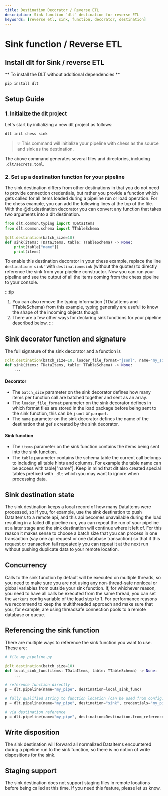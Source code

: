 ```yaml
---
title: Destination Decorator / Reverse ETL
description: Sink function `dlt` destination for reverse ETL
keywords: [reverse etl, sink, function, decorator, destination]
---
```


# Sink function / Reverse ETL

## Install dlt for Sink / reverse ETL
** To install the DLT without additional dependencies **
```
pip install dlt
```

## Setup Guide
### 1. Initialize the dlt project

Let's start by initializing a new dlt project as follows:

```bash
dlt init chess sink
```
> 💡 This command will initialize your pipeline with chess as the source and sink as the destination.

The above command generates several files and directories, including `.dlt/secrets.toml`.

### 2. Set up a destination function for your pipeline
The sink destination differs from other destinations in that you do not need to provide connection credentials, but rather you provide a function which 
gets called for all items loaded during a pipeline run or load operation. For the chess example, you can add the following lines at the top of the file.
With the @dlt.destination decorator you can convert any function that takes two arguments into a dlt destination. 

```python
from dlt.common.typing import TDataItems
from dlt.common.schema import TTableSchema

@dlt.destination(batch_size=10)
def sink(items: TDataItems, table: TTableSchema) -> None:
    print(table["name"])
    print(items)
```

To enable this destination decorator in your chess example, replace the line `destination='sink'` with `destination=sink` (without the quotes) to directly reference
the sink from your pipeline constructor. Now you can run your pipeline and see the output of all the items coming from the chess pipeline to your console.

:::tip
1. You can also remove the typing information (TDataItems and TTableSchema) from this example, typing generally are useful to know the shape of the incoming objects though.
2. There are a few other ways for declaring sink functions for your pipeline described below.
:::

## Sink decorator function and signature

The full signature of the sink decorator and a function is

```python
@dlt.destination(batch_size=10, loader_file_format="jsonl", name="my_sink")
def sink(items: TDataItems, table: TTableSchema) -> None:
    ...
```

#### Decorator
* The `batch_size` parameter on the sink decorator defines how many items per function call are batched together and sent as an array.
* The `loader_file_format` parameter on the sink decorator defines in which format files are stored in the load package before being sent to the sink function, 
this can be `jsonl` or `parquet`.
* The `name` parameter on the sink decorator defines the name of the destination that get's created by the sink decorator. 

#### Sink function
* The `items` parameter on the sink function contains the items being sent into the sink function. 
* The `table` parameter contains the schema table the current call belongs to including all table hints and columns. For example the table name can be access with table["name"]. Keep in mind that dlt also created special tables prefixed with `_dlt` which you may want to ignore when processing data.

## Sink destination state
The sink destination keeps a local record of how many DataItems were processed, so if you, for example, use the sink destination to push DataItems to a remote api, and this
api becomes unavailable during the load resulting in a failed dlt pipeline run, you can repeat the run of your pipeline at a later stage and the sink destination will continue 
where it left of. For this reason it makes sense to choose a batch size that you can process in one transaction (say one api request or one database transaction) so that if this
request or transaction fail repeatedly you can repeat it at the next run without pushing duplicate data to your remote location.

## Concurrency
Calls to the sink function by default will be executed on multiple threads, so you need to make sure you are not using any non-thread-safe nonlocal or global variables from outside
your sink function. If, for whichever reason, you need to have all calls be executed from the same thread, you can set the `workers` config variable of the load step to 1. For performance
reasons we recommend to keep the multithreaded approach and make sure that you, for example, are using threadsafe connection pools to a remote database or queue.

## Referencing the sink function
There are multiple ways to reference the sink function you want to use. These are:

```python
# file my_pipeline.py

@dlt.destination(batch_size=10)
def local_sink_func(items: TDataItems, table: TTableSchema) -> None:
    ...

# reference function directly
p = dlt.pipeline(name="my_pipe", destination=local_sink_func)

# fully qualified string to function location (can be used from config.toml or env vars)
p = dlt.pipeline(name="my_pipe", destination="sink", credentials="my_pipeline.local_sink_func")

# via destination reference
p = dlt.pipeline(name="my_pipe", destination=Destination.from_reference("sink", credentials=local_sink_func, environment="staging"))
```

## Write disposition

The sink destination will forward all normalized DataItems encountered during a pipeline run to the sink function, so there is no notion of write dispositions for the sink.

## Staging support

The sink destination does not support staging files in remote locations before being called at this time. If you need this feature, please let us know.


